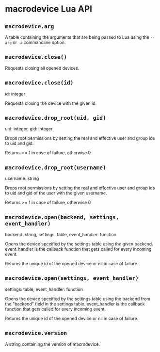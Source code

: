 # macrodevice Lua API

## ``macrodevice.arg``
A table containing the arguments that are being passed to Lua using the ``--arg`` or ``-a`` commandline option.

## ``macrodevice.close()``
Requests closing all opened devices.

## ``macrodevice.close(id)``
id: integer

Requests closing the device with the given id.

## ``macrodevice.drop_root(uid, gid)``
uid: integer, gid: integer

Drops root permissions by setting the real and effective user and group ids to uid and gid.

Returns >= 1 in case of failure, otherwise 0

## ``macrodevice.drop_root(username)``
username: string

Drops root permissions by setting the real and effective user and group ids to uid and gid of the user with the given username.

Returns >= 1 in case of failure, otherwise 0

## ``macrodevice.open(backend, settings, event_handler)``
backend: string, settings: table, event_handler: function

Opens the device specified by the settings table using the given backend. event_handler is the callback function that gets called for every incoming event.

Returns the unique id of the opened device or nil in case of failure.

## ``macrodevice.open(settings, event_handler)``
settings: table, event_handler: function

Opens the device specified by the settings table using the backend from the "backend" field in the settings table. event_handler is the callback function that gets called for every incoming event.

Returns the unique id of the opened device or nil in case of failure.

## ``macrodevice.version``
A string containing the version of macrodevice.